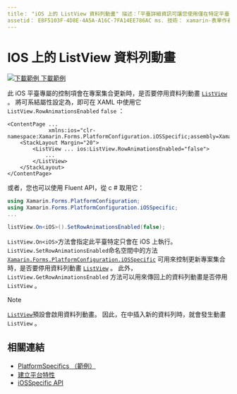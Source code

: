 ```yaml
---
title： "iOS 上的 ListView 資料列動畫" 描述：「平臺詳細資訊可讓您使用僅在特定平臺上提供的功能，而不需執行自訂轉譯器或效果。 本文說明如何使用 iOS 平臺特定的，控制是否要在更新 ListView 專案集合時停用資料列動畫。」
assetid： E8F5103F-4D8E-4A5A-A16C-7FA14EE786AC ms. 技術： xamarin-表單作者： davidbritch ms. author： dabritch ms. 日期：02/21/2019 否-loc： [ Xamarin.Forms ， Xamarin.Essentials ]
---
```


# <a name="listview-row-animations-on-ios"></a>IOS 上的 ListView 資料列動畫

[![下載範例 ](~/media/shared/download.png) 下載範例](https://docs.microsoft.com/samples/xamarin/xamarin-forms-samples/userinterface-platformspecifics)

此 iOS 平臺專屬的控制項會在專案集合更新時，是否要停用資料列動畫 [`ListView`](xref:Xamarin.Forms.ListView) 。 將可系結屬性設定為，即可在 XAML 中使用它 `ListView.RowAnimationsEnabled` `false` ：

```xaml
<ContentPage ...
             xmlns:ios="clr-namespace:Xamarin.Forms.PlatformConfiguration.iOSSpecific;assembly=Xamarin.Forms.Core">
    <StackLayout Margin="20">
        <ListView ... ios:ListView.RowAnimationsEnabled="false">
            ...
        </ListView>
    </StackLayout>
</ContentPage>
```

或者，您也可以使用 Fluent API，從 c # 取用它：

```csharp
using Xamarin.Forms.PlatformConfiguration;
using Xamarin.Forms.PlatformConfiguration.iOSSpecific;
...

listView.On<iOS>().SetRowAnimationsEnabled(false);
```

`ListView.On<iOS>`方法會指定此平臺特定只會在 iOS 上執行。 `ListView.SetRowAnimationsEnabled`命名空間中的方法 [`Xamarin.Forms.PlatformConfiguration.iOSSpecific`](xref:Xamarin.Forms.PlatformConfiguration.iOSSpecific) 可用來控制更新專案集合時，是否要停用資料列動畫 [`ListView`](xref:Xamarin.Forms.ListView) 。 此外， `ListView.GetRowAnimationsEnabled` 方法可以用來傳回上的資料列動畫是否停用 `ListView` 。

> [!NOTE]
> [`ListView`](xref:Xamarin.Forms.ListView)預設會啟用資料列動畫。 因此，在中插入新的資料列時，就會發生動畫 `ListView` 。

## <a name="related-links"></a>相關連結

- [PlatformSpecifics （範例）](https://docs.microsoft.com/samples/xamarin/xamarin-forms-samples/userinterface-platformspecifics)
- [建立平台特性](~/xamarin-forms/platform/platform-specifics/index.md#creating-platform-specifics)
- [iOSSpecific API](xref:Xamarin.Forms.PlatformConfiguration.iOSSpecific)
